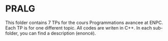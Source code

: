 PRALG
===
This folder contains 7 TPs for the cours Programmations avancee at ENPC. Each TP is for one different topic. All codes are writen in C++. In each sub-folder, you can find a description (enoncé).
